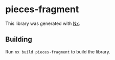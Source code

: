 # pieces-fragment

This library was generated with [Nx](https://nx.dev).

## Building

Run `nx build pieces-fragment` to build the library.
